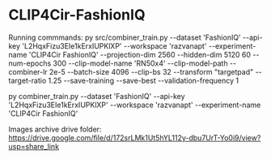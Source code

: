 # CLIP4Cir-FashionIQ

Running commmands:
py src/combiner_train.py --dataset 'FashionIQ' --api-key 'L2HqxFizu3EIe1kErxIUPKlXP' --workspace 'razvanapt' --experiment-name 'CLIP4Cir FashionIQ' --projection-dim 2560 --hidden-dim 5120 60 --num-epochs 300  --clip-model-name 'RN50x4' --clip-model-path  --combiner-lr 2e-5 --batch-size 4096  --clip-bs 32 --transform "targetpad" --target-ratio 1.25 --save-training --save-best --validation-frequency 1

py combiner_train.py --dataset 'FashionIQ' --api-key 'L2HqxFizu3EIe1kErxIUPKlXP' --workspace 'razvanapt' --experiment-name 'CLIP4Cir FashionIQ'

Images archive drive folder:
https://drive.google.com/file/d/172srLMk1Ut5hYL112y-dbu7UrT-Yo0i9/view?usp=share_link
